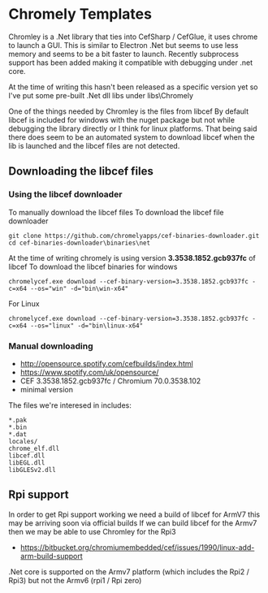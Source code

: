 # Chromely Templates

Chromley is a .Net library that ties into CefSharp / CefGlue, it uses chrome to launch a GUI.
This is similar to Electron .Net but seems to use less memory and seems to be a bit faster to launch.
Recently subprocess support has been added making it compatible with debugging under .net core.

At the time of writing this hasn't been released as a specific version yet
so I've put some pre-built .Net dll libs under libs\Chromely

One of the things needed by Chromley is the files from libcef
By default libcef is included for windows with the nuget package but not while debugging the library directly
or I think for linux platforms.
That being said there does seem to be an automated system to download libcef when the lib is launched and the libcef files are not detected.

## Downloading the libcef files

### Using the libcef downloader

To manually download the libcef files
To download the libcef file downloader
```
git clone https://github.com/chromelyapps/cef-binaries-downloader.git
cd cef-binaries-downloader\binaries\net
```

At the time of writing chromely is using version **3.3538.1852.gcb937fc** of libcef
To download the libcef binaries for windows
```
chromelycef.exe download --cef-binary-version=3.3538.1852.gcb937fc -c=x64 --os="win" -d="bin\win-x64"
```

For Linux
```
chromelycef.exe download --cef-binary-version=3.3538.1852.gcb937fc -c=x64 --os="linux" -d="bin\linux-x64"
```

### Manual downloading

  * http://opensource.spotify.com/cefbuilds/index.html
  * https://www.spotify.com/uk/opensource/
  * CEF 3.3538.1852.gcb937fc / Chromium 70.0.3538.102
  * minimal version

The files we're interesed in includes:
```
*.pak
*.bin
*.dat
locales/
chrome_elf.dll
libcef.dll
libEGL.dll
libGLESv2.dll
```

## Rpi support

In order to get Rpi support working we need a build of libcef for ArmV7
this may be arriving soon via official builds
If we can build libcef for the Armv7 then we may be able to use Chromley for the Rpi3

  * https://bitbucket.org/chromiumembedded/cef/issues/1990/linux-add-arm-build-support

.Net core is supported on the Armv7 platform (which includes the Rpi2 / Rpi3)
but not the Armv6 (rpi1 / Rpi zero)
